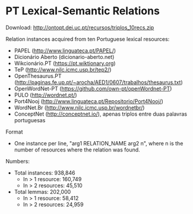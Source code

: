 # PT Lexical-Semantic Relations

Download: http://ontopt.dei.uc.pt/recursos/triplos_10recs.zip

Relation instances acquired from ten Portuguese lexical resources:
* PAPEL (http://www.linguateca.pt/PAPEL/)
* Dicionário Aberto (dicionario-aberto.net)
* Wikcionário.PT (https://pt.wiktionary.org)
* TeP (http://www.nilc.icmc.usp.br/tep2/)
* OpenThesaurus.PT (http://paginas.fe.up.pt/~arocha/AED1/0607/trabalhos/thesaurus.txt)
* OpenWordNet-PT (https://github.com/own-pt/openWordnet-PT)
* PULO (http://wordnet.pt/)
* Port4Nooj (http://www.linguateca.pt/Repositorio/Port4Nooj/)
* WordNet.Br (http://www.nilc.icmc.usp.br/wordnetbr/)
* ConceptNet (http://conceptnet.io/), apenas triplos entre duas palavras portuguesas

Format
* One instance per line, "arg1 RELATION_NAME arg2 n", where n is the number of resources where the relation was found.

Numbers:
* Total instances: 938,846
	* In > 1 resource: 160,749
	* In > 2 resources: 45,510
* Total lemmas: 202,000
	* In > 1 resource: 58,412
	* In > 2 resources: 24,959
